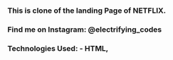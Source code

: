 ### This is clone of the landing Page of NETFLIX.

### Find me on Instagram: @electrifying_codes

### Technologies Used: - HTML,
